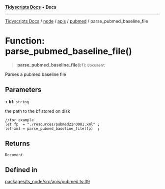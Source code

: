 [**Tidyscripts Docs**](../../../../../../../README.md) • **Docs**

***

[Tidyscripts Docs](../../../../../../../globals.md) / [node](../../../../../README.md) / [apis](../../../README.md) / [pubmed](../README.md) / parse\_pubmed\_baseline\_file

# Function: parse\_pubmed\_baseline\_file()

> **parse\_pubmed\_baseline\_file**(`bf`): `Document`

Parses a pubmed baseline file

## Parameters

• **bf**: `string`

the path to the bf stored on disk 
```
//for example 
let fp  = "./resources/pubmed22n0001.xml" ; 
let xml = parse_pubmed_baseline_file(fp)  ; 
```

## Returns

`Document`

## Defined in

[packages/ts\_node/src/apis/pubmed.ts:39](https://github.com/sheunaluko/tidyscripts/blob/master/packages/ts_node/src/apis/pubmed.ts#L39)
